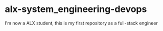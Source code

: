 # alx-system_engineering-devops
l'm now a ALX student, this is my first repository as a full-stack engineer
